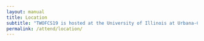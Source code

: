 ```yaml
---
layout: manual
title: Location
subtitle: "TWOFCS19 is hosted at the University of Illinois at Urbana-Champaign"
permalink: /attend/location/
---
```




